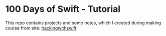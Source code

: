 # 100 Days of Swift - Tutorial

This repo contains projects and some notes, which I created during making course from site: [hackingwithswift](https://www.hackingwithswift.com/100).
